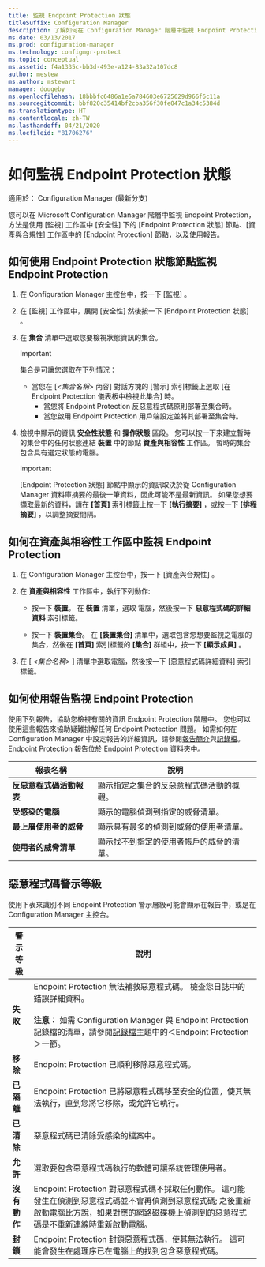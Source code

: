 ```yaml
---
title: 監視 Endpoint Protection 狀態
titleSuffix: Configuration Manager
description: 了解如何在 Configuration Manager 階層中監視 Endpoint Protection。
ms.date: 03/13/2017
ms.prod: configuration-manager
ms.technology: configmgr-protect
ms.topic: conceptual
ms.assetid: f4a1335c-bb3d-493e-a124-83a32a107dc8
author: mestew
ms.author: mstewart
manager: dougeby
ms.openlocfilehash: 18bbbfc6486a1e5a784603e6725629d966f6c11a
ms.sourcegitcommit: bbf820c35414bf2cba356f30fe047c1a34c5384d
ms.translationtype: HT
ms.contentlocale: zh-TW
ms.lasthandoff: 04/21/2020
ms.locfileid: "81706276"
---
```

# <a name="how-to-monitor-endpoint-protection-status"></a>如何監視 Endpoint Protection 狀態

適用於：  Configuration Manager (最新分支)

您可以在 Microsoft Configuration Manager 階層中監視 Endpoint Protection，方法是使用 [監視]  工作區中 [安全性]  下的 [Endpoint Protection 狀態]  節點、[資產與合規性]  工作區中的 [Endpoint Protection]  節點，以及使用報告。  

##  <a name="how-to-monitor-endpoint-protection-by-using-the-endpoint-protection-status-node"></a><a name="BKMK_1"></a> 如何使用 Endpoint Protection 狀態節點監視 Endpoint Protection  

1. 在 Configuration Manager 主控台中，按一下 [監視]  。  

2. 在 [監視]  工作區中，展開 [安全性]  然後按一下 [Endpoint Protection 狀態]  。  

3. 在 **集合** 清單中選取您要檢視狀態資訊的集合。  

   > [!IMPORTANT]
   >  集合是可讓您選取在下列情況：  
   > 
   > - 當您在 [<em><集合名稱\></em> 內容]  對話方塊的 [警示]  索引標籤上選取 [在 Endpoint Protection 儀表板中檢視此集合]  時。  
   >   -   當您將 Endpoint Protection 反惡意程式碼原則部署至集合時。  
   >   -   當您啟用 Endpoint Protection 用戶端設定並將其部署至集合時。  

4. 檢視中顯示的資訊 **安全性狀態** 和 **操作狀態** 區段。 您可以按一下來建立暫時的集合中的任何狀態連結 **裝置** 中的節點 **資產與相容性** 工作區。 暫時的集合包含具有選定狀態的電腦。  

   > [!IMPORTANT]  
   >  [Endpoint Protection 狀態]  節點中顯示的資訊取決於從 Configuration Manager 資料庫摘要的最後一筆資料，因此可能不是最新資訊。 如果您想要擷取最新的資料，請在 **[首頁]** 索引標籤上按一下 **[執行摘要]** ，或按一下 **[排程摘要]** ，以調整摘要間隔。  

##  <a name="how-to-monitor-endpoint-protection-in-the-assets-and-compliance-workspace"></a><a name="BKMK_2"></a> 如何在資產與相容性工作區中監視 Endpoint Protection  

1.  在 Configuration Manager 主控台中，按一下 [資產與合規性]  。  

2.  在 **資產與相容性** 工作區中，執行下列動作:  

    -   按一下 **裝置**。 在 **裝置** 清單，選取 電腦，然後按一下 **惡意程式碼的詳細資料**  索引標籤。  

    -   按一下 **裝置集合**。 在 **[裝置集合]** 清單中，選取包含您想要監視之電腦的集合，然後在 **[首頁]** 索引標籤的 **[集合]** 群組中，按一下 **[顯示成員]** 。  

3.  在 [ *<集合名稱\>* ] 清單中選取電腦，然後按一下 [惡意程式碼詳細資料]  索引標籤。  

##  <a name="how-to-monitor-endpoint-protection-by-using-reports"></a><a name="BKMK_3"></a> 如何使用報告監視 Endpoint Protection  
 使用下列報告，協助您檢視有關的資訊 Endpoint Protection 階層中。 您也可以使用這些報告來協助疑難排解任何 Endpoint Protection 問題。 如需如何在 Configuration Manager 中設定報告的詳細資訊，請參閱[報告簡介](../../core/servers/manage/introduction-to-reporting.md)與[記錄檔](../../core/plan-design/hierarchy/log-files.md)。 Endpoint Protection 報告位於 Endpoint Protection 資料夾中。  

|報表名稱|說明|  
|-----------------|-----------------|  
|**反惡意程式碼活動報表**|顯示指定之集合的反惡意程式碼活動的概觀。|  
|**受感染的電腦**|顯示的電腦偵測到指定的威脅清單。|  
|**最上層使用者的威脅**|顯示具有最多的偵測到威脅的使用者清單。|  
|**使用者的威脅清單**|顯示找不到指定的使用者帳戶的威脅的清單。|  

## <a name="malware-alert-levels"></a>惡意程式碼警示等級  
 使用下表來識別不同 Endpoint Protection 警示層級可能會顯示在報告中，或是在 Configuration Manager 主控台。  

|警示等級|說明|  
|-----------------|-----------------|  
|**失敗**|Endpoint Protection 無法補救惡意程式碼。 檢查您日誌中的錯誤詳細資料。<br /><br /> **注意︰** 如需 Configuration Manager 與 Endpoint Protection 記錄檔的清單，請參閱[記錄檔](../../core/plan-design/hierarchy/log-files.md)主題中的＜Endpoint Protection＞一節。|  
|**移除**|Endpoint Protection 已順利移除惡意程式碼。|  
|**已隔離**|Endpoint Protection 已將惡意程式碼移至安全的位置，使其無法執行，直到您將它移除，或允許它執行。|  
|**已清除**|惡意程式碼已清除受感染的檔案中。|  
|**允許**|選取要包含惡意程式碼執行的軟體可讓系統管理使用者。|  
|**沒有動作**|Endpoint Protection 對惡意程式碼不採取任何動作。 這可能發生在偵測到惡意程式碼並不會再偵測到惡意程式碼; 之後重新啟動電腦比方說，如果對應的網路磁碟機上偵測到的惡意程式碼是不重新連線時重新啟動電腦。|  
|**封鎖**|Endpoint Protection 封鎖惡意程式碼，使其無法執行。 這可能會發生在處理序已在電腦上的找到包含惡意程式碼。|
